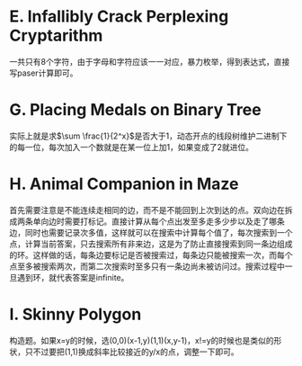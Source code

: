 ﻿# E. Infallibly Crack Perplexing Cryptarithm
一共只有8个字符，由于字母和字符应该一一对应，暴力枚举，得到表达式，直接写paser计算即可。
# G.  Placing Medals on Binary Tree
实际上就是求$\sum \frac{1}{2^x}$是否大于1，动态开点的线段树维护二进制下的每一位，每次加入一个数就是在某一位上加1，如果变成了2就进位。
# H. Animal Companion in Maze
首先需要注意是不能连续走相同的边，而不是不能回到上次到达的点。双向边在拆成两条单向边时需要打标记。直接计算从每个点出发至多走多少步以及走了哪条边，同时也需要记录次多值，这样就可以在搜索中计算每个值了，每次搜索到一个点，计算当前答案，只去搜索所有非来边，这是为了防止直接搜索到同一条边组成的环。这样做的话，每条边要标记是否被搜索过，每条边只能被搜索一次，而每个点至多被搜索两次，而第二次搜索时至多只有一条边尚未被访问过。搜索过程中一旦遇到环，就代表答案是infinite。
# I. Skinny Polygon
构造题。如果x=y的时候，选(0,0)(x-1,y)(1,1)(x,y-1)，x!=y的时候也是类似的形状，只不过要把(1,1)换成斜率比较接近的y/x的点，调整一下即可。